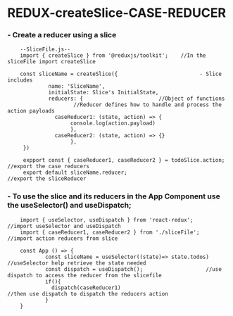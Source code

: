 # REDUX-createSlice-CASE-REDUCER

### - Create a reducer using a slice

        --SliceFile.js--
        import { createSlice } from '@reduxjs/toolkit';    //In the sliceFile import createSlice

        const sliceName = createSlice({                          - Slice includes
                 name: 'SliceName', 
                 initialState: Slice's InitialState,
                 reducers: {                        //Object of functions
                         //Reducer defines how to handle and process the action payloads
                   caseReducer1: (state, action) => {
                        console.log(action.payload)
                        },
                   caseReducer2: (state, action) => {}
                        },
         })

         expport const { caseReducer1, caseReducer2 } = todoSlice.action;  //export the case reducers
         export default sliceName.reducer;                                 //export the sliceReducer


### - To use the slice and its reducers in the App Component use the useSelector() and useDispatch;

        import { useSelector, useDispatch } from 'react-redux';           //import useSelector and useDispatch
        import { caseReducer1, caseReducer2 } from './sliceFile';         //import action reducers from slice
     
        const App () => {
                const sliceName = useSelector((state)=> state.todos)     //useSelector help retrieve the state needed
                const dispatch = useDispatch();                    //use dispatch to access the reducer from the slicefile
                if(){
                  dispatch(caseReducer1)                                 //then use dispatch to dispatch the reducers action
                }
        }
  
  

